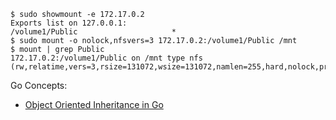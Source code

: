 ```
$ sudo showmount -e 172.17.0.2
Exports list on 127.0.0.1:
/volume1/Public                     *
$ sudo mount -o nolock,nfsvers=3 172.17.0.2:/volume1/Public /mnt
$ mount | grep Public
172.17.0.2:/volume1/Public on /mnt type nfs (rw,relatime,vers=3,rsize=131072,wsize=131072,namlen=255,hard,nolock,proto=tcp,timeo=600,retrans=2,sec=sys,mountaddr=172.17.0.2,mountvers=3,mountport=892,mountproto=tcp,local_lock=all,addr=172.17.0.2)
```

Go Concepts:
* [Object Oriented Inheritance in Go]

[Object Oriented Inheritance in Go]: https://hackthology.com/object-oriented-inheritance-in-go.html